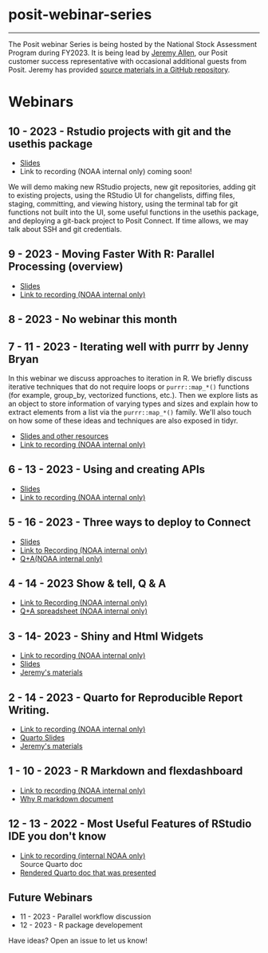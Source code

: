 # posit-webinar-series
---
The Posit webinar Series is being hosted by the National Stock Assessment Program during FY2023. It is being lead by [Jeremy Allen](https://github.com/jeremy-allen), our Posit customer success representative with occasional additional guests from Posit. Jeremy has provided [source materials in a GitHub repository](https://github.com/jeremy-allen/posit-webinar-series).

# Webinars

## 10 - 2023 - Rstudio projects with git and the usethis package

- [Slides](https://colorado.posit.co/rsc/git-rstudio/)
- Link to recording (NOAA internal only) coming soon!

We will demo making new RStudio projects, new git repositories, adding git to existing projects, using the RStudio UI for changelists, diffing files, staging, committing, and viewing history, using the terminal tab for git functions not built into the UI, some useful functions in the usethis package, and deploying a git-back project to Posit Connect. If time allows, we may talk about SSH and git credentials.

## 9 - 2023 - Moving Faster With R: Parallel Processing (overview)

- [Slides](https://colorado.posit.co/rsc/parallel-processing/parallel.html#/)
- [Link to recording (NOAA internal only)](https://drive.google.com/file/d/1qLdvb84cGwroCZXsjMyL_lq7RFbv1iOH/view?usp=drive_link)

## 8 - 2023 - No webinar this month

## 7 - 11 - 2023 - Iterating well with purrr by Jenny Bryan

In this webinar we discuss approaches to iteration in R. We briefly discuss iterative techniques that do not require loops or `purrr::map_*()` functions (for example, group_by, vectorized functions, etc.). Then we explore lists as an object to store information of varying types and sizes and explain how to extract elements from a list via the `purrr::map_*()` family. We'll also touch on how some of these ideas and techniques are also exposed in tidyr.
- [Slides and other resources]( https://github.com/jennybc/2023_raukr-purrr-pkg-dev)
- [Link to recording (NOAA internal only)](https://drive.google.com/file/d/1P_yYtAuKnG-pCfT0tCWdL_zxR-0nhHsR/view?usp=drive_link)


## 6 - 13 - 2023 - Using and creating APIs
- [Slides](https://github.com/kmasiello/getting-started-apis)
- [Link to recording (NOAA internal only)](https://drive.google.com/file/d/1maHQtBCElvmuhTydAz0g2bawS4UUvCjk/view?usp=drive_link)

## 5 - 16 - 2023 - Three ways to deploy to Connect

- [Slides](https://colorado.posit.co/rsc/publishing-to-connect/)
- [Link to Recording (NOAA internal only)](https://drive.google.com/file/d/14Qb0hnjLkff0_9-oejxTXmEoV6TeYdD-/view?usp=sharing)
- [Q+A(NOAA internal only)](https://docs.google.com/spreadsheets/d/1OufuaVTN1u2EfmbO4kWGpZOyT8b9sLa2ECgnGGLBrcI/edit#gid=0)

## 4 - 14 - 2023 Show & tell, Q & A

- [Link to Recording (NOAA internal only)](https://drive.google.com/file/d/1Vek90HEktp2ri-ULBn_0IGhEqyUkhNfH/view?usp=sharing)
- [Q+A spreadsheet (NOAA internal only)](https://docs.google.com/spreadsheets/d/1OufuaVTN1u2EfmbO4kWGpZOyT8b9sLa2ECgnGGLBrcI/edit?usp=sharing)

## 3 - 14- 2023 - Shiny and Html Widgets

- [Link to recording (NOAA internal only)](https://drive.google.com/file/d/17r9nvLsGnAZRCaxjIegF1YTSa30oOTHY/view?usp=share_link)
- [Slides](https://colorado.posit.co/rsc/shiny-and-widgets/shiny-slides.html#/)
- [Jeremy's materials](https://github.com/jeremy-allen/posit-webinar-series/tree/main/04-shiny-and-htmlwidgets)

## 2 - 14 - 2023 - Quarto for Reproducible Report Writing.

- [Link to recording (NOAA internal only)](https://drive.google.com/file/d/10ECqtLRhOGLsRYFYhWO5AEDoaCAf1cX9/view?usp=share_link)
- [Quarto Slides](https://colorado.posit.co/rsc/quarto-reporting/quarto-for-reporting.html)
- [Jeremy's materials](https://github.com/jeremy-allen/posit-webinar-series/tree/main/03-quarto)

## 1 - 10 - 2023 - R Markdown and flexdashboard

- [Link to recording (NOAA internal only)](https://drive.google.com/file/d/15fe7geggmRH0_t9AatAuHHTSB-3lDR_q/view?usp=sharing)
- [Why R markdown document](https://github.com/jeremy-allen/posit-webinar-series/blob/main/02-rmarkdown/why-rmarkdown.Rmd)

## 12 - 13 - 2022 - Most Useful Features of RStudio IDE you don't know

- [Link to recording (internal NOAA only)](https://drive.google.com/file/d/1_YHPBgSqh6Z7vxMjv7_5D7OQb0wJiwCa/view?usp=sharing)  
Source Quarto doc  
- [Rendered Quarto doc that was presented](https://colorado.posit.co/rsc/the-unknown/into-the-unknown.html)  

## Future Webinars

- 11 - 2023 - Parallel workflow discussion
- 12 - 2023 - R package developement

Have ideas? Open an issue to let us know!


